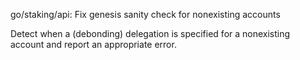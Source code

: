 go/staking/api: Fix genesis sanity check for nonexisting accounts

Detect when a (debonding) delegation is specified for a nonexisting account
and report an appropriate error.
